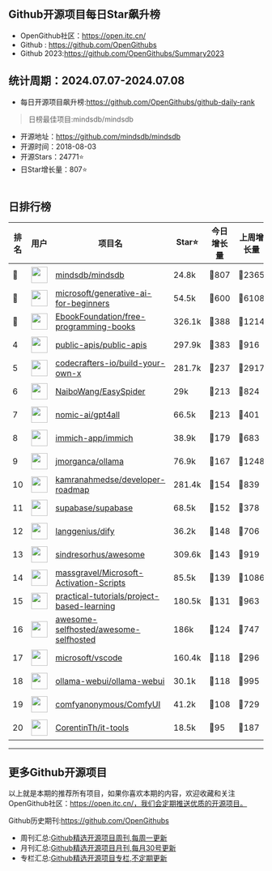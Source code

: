 ## Github开源项目每日Star飙升榜

- OpenGithub社区：https://open.itc.cn/
- Github : https://github.com/OpenGithubs
- Github 2023:https://github.com/OpenGithubs/Summary2023

## 统计周期：2024.07.07-2024.07.08

- 每日开源项目飙升榜:https://github.com/OpenGithubs/github-daily-rank



> 日榜最佳项目:mindsdb/mindsdb  

- 开源地址：https://github.com/mindsdb/mindsdb
- 开源时间：2018-08-03
- 开源Stars：24771⭐
- 日Star增长量：807⭐

![]()


## 日排行榜

| 排名        |  用户     |  项目名          | Star⭐          | 今日增长量     | 上周增长量      |  开源时间   |
|------------|------------|---------------|---------------- |--------------|----------------|------------|
| 🥇 | <img src="https://avatars.githubusercontent.com/u/31035808?v=4" alt="" size="32" height="32" width="32" data-view-component="true" class="avatar circle"> | [mindsdb/mindsdb](https://github.com/mindsdb/mindsdb)| 24.8k  | 🔺807| 🔺2365 | 2018-08-03 |
| 🥈 | <img src="https://avatars.githubusercontent.com/u/6154722?v=4" alt="" size="32" height="32" width="32" data-view-component="true" class="avatar circle"> | [microsoft/generative-ai-for-beginners](https://github.com/microsoft/generative-ai-for-beginners)| 54.5k  | 🔺600| 🔺6108 | 2023-06-20 |
| 🥉 | <img src="https://avatars.githubusercontent.com/u/14127308?v=4" alt="" size="32" height="32" width="32" data-view-component="true" class="avatar circle"> | [EbookFoundation/free-programming-books](https://github.com/EbookFoundation/free-programming-books)| 326.1k  | 🔺388| 🔺1214 | 2013-10-11 |
| 4 | <img src="https://avatars.githubusercontent.com/u/51121562?v=4" alt="" size="32" height="32" width="32" data-view-component="true" class="avatar circle"> | [public-apis/public-apis](https://github.com/public-apis/public-apis)| 297.9k  | 🔺383| 🔺916 | 2016-03-21 |
| 5 | <img src="https://avatars.githubusercontent.com/u/58904235?v=4" alt="" size="32" height="32" width="32" data-view-component="true" class="avatar circle"> | [codecrafters-io/build-your-own-x](https://github.com/codecrafters-io/build-your-own-x)| 281.7k  | 🔺237| 🔺2917 | 2018-05-09 |
| 6 | <img src="https://avatars.githubusercontent.com/u/30287768?u=430d71312cd7b74533c807b08d7211a6e25d4edd&v=4" alt="" size="32" height="32" width="32" data-view-component="true" class="avatar circle"> | [NaiboWang/EasySpider](https://github.com/NaiboWang/EasySpider)| 29k  | 🔺213| 🔺824 | 2020-07-18 |
| 7 | <img src="https://avatars.githubusercontent.com/u/102670180?v=4" alt="" size="32" height="32" width="32" data-view-component="true" class="avatar circle"> | [nomic-ai/gpt4all](https://github.com/nomic-ai/gpt4all)| 66.5k  | 🔺213| 🔺401 | 2023-03-28 |
| 8 | <img src="https://avatars.githubusercontent.com/u/109746326?v=4" alt="" size="32" height="32" width="32" data-view-component="true" class="avatar circle"> | [immich-app/immich](https://github.com/immich-app/immich)| 38.9k  | 🔺179| 🔺683 | 2022-02-03 |
| 9 | <img src="https://avatars.githubusercontent.com/u/151674099?v=4" alt="" size="32" height="32" width="32" data-view-component="true" class="avatar circle"> | [jmorganca/ollama](https://github.com/jmorganca/ollama)| 76.9k  | 🔺167| 🔺1248 | 2023-06-27 |
| 10 | <img src="https://avatars.githubusercontent.com/u/4921183?u=d6ed3573fc67b699e0c3bc2c7e1fb82c98c40dec&v=4" alt="" size="32" height="32" width="32" data-view-component="true" class="avatar circle"> | [kamranahmedse/developer-roadmap](https://github.com/kamranahmedse/developer-roadmap)| 281.4k  | 🔺154| 🔺839 | 2017-03-15 |
| 11 | <img src="https://avatars.githubusercontent.com/u/54469796?v=4" alt="" size="32" height="32" width="32" data-view-component="true" class="avatar circle"> | [supabase/supabase](https://github.com/supabase/supabase)| 68.5k  | 🔺152| 🔺378 | 2019-10-12 |
| 12 | <img src="https://avatars.githubusercontent.com/u/127165244?v=4" alt="" size="32" height="32" width="32" data-view-component="true" class="avatar circle"> | [langgenius/dify](https://github.com/langgenius/dify)| 36.2k  | 🔺148| 🔺706 | 2023-04-12 |
| 13 | <img src="https://avatars.githubusercontent.com/u/170270?u=34acd557a042ac478d273a4621570cadb6b0bd89&v=4" alt="" size="32" height="32" width="32" data-view-component="true" class="avatar circle"> | [sindresorhus/awesome](https://github.com/sindresorhus/awesome)| 309.6k  | 🔺143| 🔺919 | 2014-07-11 |
| 14 | <img src="https://avatars.githubusercontent.com/u/59795046?v=4" alt="" size="32" height="32" width="32" data-view-component="true" class="avatar circle"> | [massgravel/Microsoft-Activation-Scripts](https://github.com/massgravel/Microsoft-Activation-Scripts)| 85.5k  | 🔺139| 🔺1086 | 2020-01-13 |
| 15 | <img src="https://avatars.githubusercontent.com/u/89421154?v=4" alt="" size="32" height="32" width="32" data-view-component="true" class="avatar circle"> | [practical-tutorials/project-based-learning](https://github.com/practical-tutorials/project-based-learning)| 180.5k  | 🔺131| 🔺963 | 2017-04-12 |
| 16 | <img src="https://avatars.githubusercontent.com/u/24270415?v=4" alt="" size="32" height="32" width="32" data-view-component="true" class="avatar circle"> | [awesome-selfhosted/awesome-selfhosted](https://github.com/awesome-selfhosted/awesome-selfhosted)| 186k  | 🔺124| 🔺747 | 2015-06-01 |
| 17 | <img src="https://avatars.githubusercontent.com/u/6154722?v=4" alt="" size="32" height="32" width="32" data-view-component="true" class="avatar circle"> | [microsoft/vscode](https://github.com/microsoft/vscode)| 160.4k  | 🔺118| 🔺296 | 2015-09-04 |
| 18 | <img src="https://avatars.githubusercontent.com/u/158137808?v=4" alt="" size="32" height="32" width="32" data-view-component="true" class="avatar circle"> | [ollama-webui/ollama-webui](https://github.com/ollama-webui/ollama-webui)| 30.1k  | 🔺118| 🔺995 | 2023-10-07 |
| 19 | <img src="https://avatars.githubusercontent.com/u/121283862?u=00e0967075548ed41bd53ed0eacd34ac42d8cef0&v=4" alt="" size="32" height="32" width="32" data-view-component="true" class="avatar circle"> | [comfyanonymous/ComfyUI](https://github.com/comfyanonymous/ComfyUI)| 41.2k  | 🔺108| 🔺729 | 2023-01-17 |
| 20 | <img src="https://avatars.githubusercontent.com/u/25065347?u=ddfc8b7812ebc8cbd9245f499e4703bf3165ec31&v=4" alt="" size="32" height="32" width="32" data-view-component="true" class="avatar circle"> | [CorentinTh/it-tools](https://github.com/CorentinTh/it-tools)| 18.5k  | 🔺95| 🔺187 | 2020-04-05 |

---
## 更多Github开源项目

以上就是本期的推荐所有项目，如果你喜欢本期的内容，欢迎收藏和关注OpenGithub社区：https://open.itc.cn/，我们会定期推送优质的开源项目。

Github历史期刊:https://github.com/OpenGithubs
- 周刊汇总:[Github精选开源项目周刊,每周一更新](https://github.com/OpenGithubs/weekly)
- 月刊汇总:[Github精选开源项目月刊,每月30号更新](https://github.com/OpenGithubs/monthly)
- 专栏汇总:[Github精选开源项目专栏,不定期更新](https://github.com/OpenGithubs/selectedColumn)
